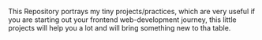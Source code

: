 This Repository portrays my tiny projects/practices, which are very useful if you are starting out your frontend web-development journey, this little projects will help you a lot and will bring something new to tha table.
